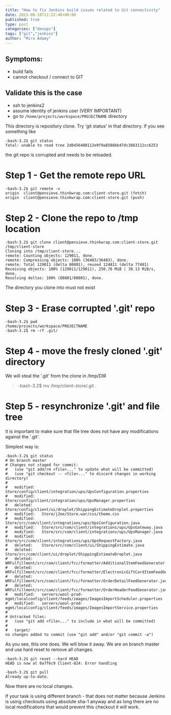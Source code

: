 ```yaml
---
title: "How to fix Jenkins build issues related to Git connectivity"
date: 2015-06-18T11:22:48+08:00
published: true
type: post
categories: ["devops"]
tags: ["git","jenkins"]
author: "Miro Adamy"
---
```


## Symptoms:

* build fails
* cannot checkout / connect to GIT

## Validate this is the case

* ssh to jenkins2 
* assume identity of jenkins user (VERY IMPORTANT)
* go to `/home/projects/workspace/PROJECTNAME` directory 

This directory is repository clone. Try 'git status' in that directory. If you see something like
```
-bash-3.2$ git status
fatal: unable to read tree 2d0456480112e9f9a8508bb47dc3863112cc6253
```

the git repo is corrupted and needs to be reloaded.

# Step 1 - Get the remote repo URL

```
-bash-3.2$ git remote -v
origin  client@pensieve.thinkwrap.com:client-store.git (fetch)
origin  client@pensieve.thinkwrap.com:client-store.git (push)
```

# Step 2 - Clone the repo to /tmp location

```
-bash-3.2$ git clone client@pensieve.thinkwrap.com:client-store.git /tmp/client-store
Cloning into /tmp/client-store...
remote: Counting objects: 129011, done.
remote: Compressing objects: 100% (36403/36403), done.
remote: Total 129011 (delta 80801), reused 124811 (delta 77481)
Receiving objects: 100% (129011/129011), 250.76 MiB | 30.13 MiB/s, done.
Resolving deltas: 100% (80801/80801), done.
```

The directory you clone into must not exist

# Step 3 - Erase corrupted '.git' repo

```
-bash-3.2$ pwd
/home/projects/workspace/PROJECTNAME
-bash-3.2$ rm -rf .git/
```

# Step 4 - move the fresly cloned '.git' directory  
We will steal the '.git' from the clone in /tmp/DIR

> -bash-3.2$ mv /tmp/client-store/.git .

# Step 5 - resynchronize '.git' and file tree
It is important to make sure that file tree does not have any modifications against the '.git'.

Simplest way is:
```
-bash-3.2$ git status
# On branch master
# Changes not staged for commit:
#   (use "git add/rm <file>..." to update what will be committed)
#   (use "git checkout -- <file>..." to discard changes in working directory)
#
#   modified:   Store/config/client/integration/ups/UpsConfiguration.properties
#   modified:   Store/config/client/integration/ups/UpsManager.properties
#   deleted:    Store/config/client/ui/droplet/ShippingEstimateDroplet.properties
#   modified:   Store/j2ee/Store.war/css/theme.css
#   modified:   Store/src/com/client/integrations/ups/UpsConfiguration.java
#   modified:   Store/src/com/client/integrations/ups/UpsGateway.java
#   modified:   Store/src/com/client/integrations/ups/UpsManager.java
#   modified:   Store/src/com/client/integrations/ups/UpsRequestFactory.java
#   deleted:    Store/src/com/client/ui/ShippingEstimate.java
#   deleted:    Store/src/com/client/ui/droplet/ShippingEstimateDroplet.java
#   deleted:    WRFulfillment/src/com/client/fcc/formatter/AdditionalItemFeedGenerator.java
#   deleted:    WRFulfillment/src/com/client/fcc/formatter/ElectronicGiftCardItemFeedGenerator.java
#   deleted:    WRFulfillment/src/com/client/fcc/formatter/OrderDetailFeedGenerator.java
#   deleted:    WRFulfillment/src/com/client/fcc/formatter/OrderHeaderFeedGenerator.java
#   modified:   servers/wool-prod-mgmt/localconfig/client/feeds/images/ImagesImportScheduler.properties
#   modified:   servers/wool-prod-mgmt/localconfig/client/feeds/images/ImagesImportService.properties
#
# Untracked files:
#   (use "git add <file>..." to include in what will be committed)
#
#   target/
no changes added to commit (use "git add" and/or "git commit -a")
```

As you see, this one does. We will blow it away. We are on branch master and use hard reset to remove all changes.

```
-bash-3.2$ git reset --hard HEAD
HEAD is now at 0a7f6c9 Client-824: Error handling
  
-bash-3.2$ git pull
Already up-to-date.
```
Now there are no local changes.

If your task is using different branch - that does not matter because Jenkins is using checkouts using absolute sha-1 anyway and as long there are no local modifications that would prevent this checkout it will work.

